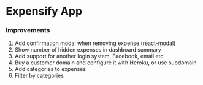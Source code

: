 # Expensify App

### Improvements
1. Add confirmation modal when removing expense (react-modal)
2. Show number of hidden expenses in dashboard summary
3. Add support for another login system, Facebook, email etc.
4. Buy a customer domain and configure it with Heroku, or use subdomain
5. Add categories to expenses
6. Filter by categories